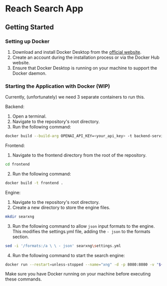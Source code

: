 # Reach Search App

## Getting Started

### Setting up Docker

1. Download and install Docker Desktop from the [official website](https://www.docker.com/products/docker-desktop).
2. Create an account during the installation process or via the Docker Hub website.
3. Ensure that Docker Desktop is running on your machine to support the Docker daemon.

### Starting the Application with Docker (WIP)

Currently, (unfortunately) we need 3 separate containers to run this.

Backend: 

1. Open a terminal.
2. Navigate to the repository's root directory.
3. Run the following command:

```bash
docker build --build-arg OPENAI_API_KEY=<your_api_key> -t backend-service .
```

Frontend:

1. Navigate to the frontend directory from the root of the repository.
```bash
cd frontend
```
2. Run the following command:
```bash
docker build -t frontend .
```

Engine:

1. Navigate to the repository's root directory.
2. Create a new directory to store the engine files.
```bash
mkdir searxng
```
3. Run the following command to allow `json` input formats to the engine. This modifies the settings.yml file, adding the `- json` to the formats section.
```bash
sed -i '/formats:/a \ \ - json' searxng\settings.yml
```
4. Run the following command to start the search engine:
```bash
docker run --restart=unless-stopped --name="xng" -d -p 8080:8080 -v "${PWD}/searxng:/etc/searxng" -e "BASE_URL=http://localhost:8080/" -e "INSTANCE_NAME=xng" searxng/searxng
```

Make sure you have Docker running on your machine before executing these commands.
